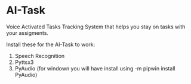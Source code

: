 # AI-Task
Voice Activated Tasks Tracking System that helps you stay on tasks with your assigments.

Install these for the AI-Task to work:
1. Speech Recognition
2. Pyttsx3
3. PyAudio (for windown you will have install using -m pipwin install PyAudio)



